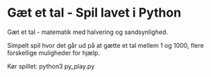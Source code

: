 # Gæt et tal - Spil lavet i Python
Gæt et tal - matematik med halvering og sandsynlighed.

Simpelt spil hvor det går ud på at gætte et tal mellem 1 og 1000, flere forskellige muligheder for hjælp.

Kør spillet:
python3 py_play.py
